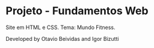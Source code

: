 # Projeto - Fundamentos Web

Site em HTML e CSS.
Tema: Mundo Fitness.

Developed by Otavio Beividas and Igor Bizutti
